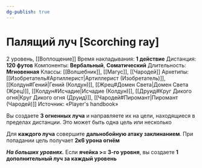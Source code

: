 ```yaml
---
dg-publish: true
---
```

# Палящий луч [Scorching ray]
2 уровень, [[Воплощение]]
Время накладывания: **1 действие**
Дистанция: **120 футов**
Компоненты: **Вербальный**, **Соматический**
Длительность: **Мгновенная**
Классы: [[Волшебник]], [[Магус]], [[Чародей]]
Архетипы: [[Изобретатель#Артиллерист|Артиллерист (Изобретатель)]], [[Колдун#Гений|Гений (Колдун)]], [[Жрец#Домен Света|Домен Света (Жрец)]], [[Колдун#Исчадие|Исчадие (Колдун)]], [[Друид#Круг Дикого огня|Круг Дикого огня (Друид)]], [[Чародей#Пиромант|Пиромант (Чародей)]]
Источник: «Player's handbook»

Вы создаете **3 огненных луча** и направляете их на цели, находящиеся в пределах дистанции. Это может быть одна цель или несколько

Для **каждого луча** совершите **дальнобойную атаку заклинанием**. При попадании цель получает **2к6 урона огнём**

**_На больших уровнях._** Если **ячейка >= 3-го уровня**, вы создаете **1 дополнительный луч за каждый уровень**